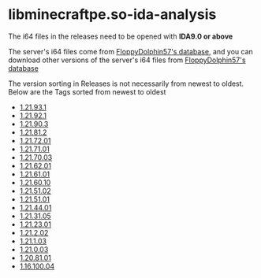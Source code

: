 # libminecraftpe.so-ida-analysis
The i64 files in the releases need to be opened with **IDA9.0 or above**  

The server's i64 files come from [FloppyDolphin57's database](https://www.mediafire.com/folder/ammda8wfvbw9x/), and you can download other versions of the server's i64 files from [FloppyDolphin57's database](https://www.mediafire.com/folder/ammda8wfvbw9x/)

The version sorting in Releases is not necessarily from newest to oldest. Below are the Tags sorted from newest to oldest

- [1.21.93.1](https://github.com/1503Dev/libminecraftpe.so-ida-analysis/releases/tag/1.21.93.1)
- [1.21.92.1](https://github.com/1503Dev/libminecraftpe.so-ida-analysis/releases/tag/1.21.92.1)
- [1.21.90.3](https://github.com/1503Dev/libminecraftpe.so-ida-analysis/releases/tag/1.21.90.3)
- [1.21.81.2](https://github.com/1503Dev/libminecraftpe.so-ida-analysis/releases/tag/1.21.81.2)
- [1.21.72.01](https://github.com/1503Dev/libminecraftpe.so-ida-analysis/releases/tag/1.21.72.01)
- [1.21.71.01](https://github.com/1503Dev/libminecraftpe.so-ida-analysis/releases/tag/1.21.71.01)
- [1.21.70.03](https://github.com/1503Dev/libminecraftpe.so-ida-analysis/releases/tag/1.21.70.03)
- [1.21.62.01](https://github.com/1503Dev/libminecraftpe.so-ida-analysis/releases/tag/1.21.62.01)
- [1.21.61.01](https://github.com/1503Dev/libminecraftpe.so-ida-analysis/releases/tag/1.21.61.01)
- [1.21.60.10](https://github.com/1503Dev/libminecraftpe.so-ida-analysis/releases/tag/1.21.60.10)
- [1.21.51.02](https://github.com/1503Dev/libminecraftpe.so-ida-analysis/releases/tag/1.21.51.02)
- [1.21.51.01](https://github.com/1503Dev/libminecraftpe.so-ida-analysis/releases/tag/1.21.51.01)
- [1.21.44.01](https://github.com/1503Dev/libminecraftpe.so-ida-analysis/releases/tag/1.21.44.01)
- [1.21.31.05](https://github.com/1503Dev/libminecraftpe.so-ida-analysis/releases/tag/1.21.31.05)
- [1.21.23.01](https://github.com/1503Dev/libminecraftpe.so-ida-analysis/releases/tag/1.21.23.01)
- [1.21.2.02](https://github.com/1503Dev/libminecraftpe.so-ida-analysis/releases/tag/1.21.2.02)
- [1.21.1.03](https://github.com/1503Dev/libminecraftpe.so-ida-analysis/releases/tag/1.21.1.03)
- [1.21.0.03](https://github.com/1503Dev/libminecraftpe.so-ida-analysis/releases/tag/1.21.0.03)
- [1.20.81.01](https://github.com/1503Dev/libminecraftpe.so-ida-analysis/releases/tag/1.20.81.01)
- [1.16.100.04](https://github.com/1503Dev/libminecraftpe.so-ida-analysis/releases/tag/1.16.100.04)
